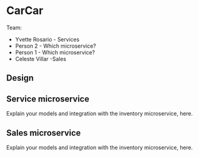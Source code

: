 # CarCar

Team:

* Yvette Rosario - Services
* Person 2 - Which microservice?
* Person 1 - Which microservice?
* Celeste Villar -Sales

## Design

## Service microservice

Explain your models and integration with the inventory
microservice, here.

## Sales microservice

Explain your models and integration with the inventory
microservice, here.
